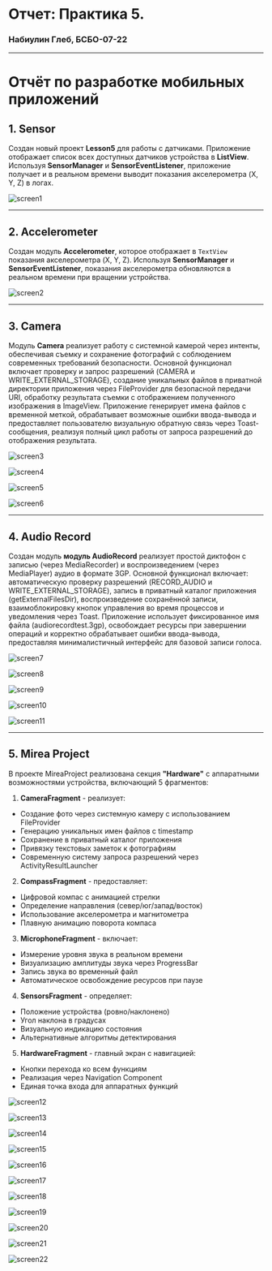 # Отчет: Практика 5.
### Набиулин Глеб, БСБО-07-22

---
# Отчёт по разработке мобильных приложений

## 1. Sensor

Создан новый проект **Lesson5** для работы с датчиками. Приложение отображает список всех доступных датчиков устройства в **ListView**. Используя **SensorManager** и **SensorEventListener**, приложение получает и в реальном времени выводит показания акселерометра (X, Y, Z) в логах.

![screen1](https://github.com/user-attachments/assets/73167360-63ee-449f-a029-943e0c3e4533)

---
## 2. Accelerometer

Создан модуль **Accelerometer**, которое отображает в `TextView` показания акселерометра (X, Y, Z). Используя **SensorManager** и **SensorEventListener**, показания акселерометра обновляются в реальном времени при вращении устройства. 

![screen2](https://github.com/user-attachments/assets/9b237b25-c7b8-47c1-b7c1-60cd37354937)

---
## 3. Camera

Модуль **Camera** реализует работу с системной камерой через интенты, обеспечивая съемку и сохранение фотографий с соблюдением современных требований безопасности. Основной функционал включает проверку и запрос разрешений (CAMERA и WRITE_EXTERNAL_STORAGE), создание уникальных файлов в приватной директории приложения через FileProvider для безопасной передачи URI, обработку результата съемки с отображением полученного изображения в ImageView. Приложение генерирует имена файлов с временной меткой, обрабатывает возможные ошибки ввода-вывода и предоставляет пользователю визуальную обратную связь через Toast-сообщения, реализуя полный цикл работы от запроса разрешений до отображения результата.

![screen3](https://github.com/user-attachments/assets/01abe947-0486-4176-9ef1-aec8f99035c0)

![screen4](https://github.com/user-attachments/assets/4ceef9a6-f0d9-4c59-8e3b-7a4ab48cd2e4)

![screen5](https://github.com/user-attachments/assets/48dc8305-56fc-4750-b4c9-0be50ca8516e)

![screen6](https://github.com/user-attachments/assets/031a14aa-67be-413f-a59e-9b1f5d3ea28d)

---
## 4. Audio Record

Создан модуль **модуль AudioRecord** реализует простой диктофон с записью (через MediaRecorder) и воспроизведением (через MediaPlayer) аудио в формате 3GP. Основной функционал включает: автоматическую проверку разрешений (RECORD_AUDIO и WRITE_EXTERNAL_STORAGE), запись в приватный каталог приложения (getExternalFilesDir), воспроизведение сохранённой записи, взаимоблокировку кнопок управления во время процессов и уведомления через Toast. Приложение использует фиксированное имя файла (audiorecordtest.3gp), освобождает ресурсы при завершении операций и корректно обрабатывает ошибки ввода-вывода, предоставляя минималистичный интерфейс для базовой записи голоса. 

![screen7](https://github.com/user-attachments/assets/fe82fda5-9f43-4246-a2db-e138e4f74fd3)

![screen8](https://github.com/user-attachments/assets/bd399d21-ca0f-4185-b096-cb4b1042a806)

![screen9](https://github.com/user-attachments/assets/bbac5fd8-213f-4d71-a51b-8bd923074ddb)

![screen10](https://github.com/user-attachments/assets/b25be1c3-01fe-4220-98bb-8ddf051cfb12)

![screen11](https://github.com/user-attachments/assets/72fe89ff-58e3-4d32-949f-a3db4b4d7056)

---

## 5. Mirea Project

В проекте MireaProject реализована секция **"Hardware"** с аппаратными возможностями устройства, включающий 5 фрагментов:

1. **CameraFragment** - реализует:
- Создание фото через системную камеру с использованием FileProvider
- Генерацию уникальных имен файлов с timestamp
- Сохранение в приватный каталог приложения
- Привязку текстовых заметок к фотографиям
- Современную систему запроса разрешений через ActivityResultLauncher

2. **CompassFragment** - предоставляет:
- Цифровой компас с анимацией стрелки
- Определение направления (север/юг/запад/восток)
- Использование акселерометра и магнитометра
- Плавную анимацию поворота компаса

3. **MicrophoneFragment** - включает:
- Измерение уровня звука в реальном времени
- Визуализацию амплитуды звука через ProgressBar
- Запись звука во временный файл
- Автоматическое освобождение ресурсов при паузе

4. **SensorsFragment** - определяет:
- Положение устройства (ровно/наклонено)
- Угол наклона в градусах
- Визуальную индикацию состояния
- Альтернативные алгоритмы детектирования

5. **HardwareFragment** - главный экран с навигацией:
- Кнопки перехода ко всем функциям
- Реализация через Navigation Component
- Единая точка входа для аппаратных функций

![screen12](https://github.com/user-attachments/assets/feb2954e-83f5-4cdc-8db9-2b98c561a186)

![screen13](https://github.com/user-attachments/assets/7dfb9ba2-7832-41b5-ac8a-5df452c17b05)

![screen14](https://github.com/user-attachments/assets/8fb2d322-4977-404e-82b7-01c9729f7824)

![screen15](https://github.com/user-attachments/assets/a6a90f8e-d83c-44ce-8a89-d717fb6538ff)

![screen16](https://github.com/user-attachments/assets/6c08cade-3883-4f7b-8eba-1d4dce6438a7)

![screen17](https://github.com/user-attachments/assets/6484dd42-1c22-4500-96cb-476a1787befb)

![screen18](https://github.com/user-attachments/assets/60a7f33f-c614-4b62-9ab0-8bd0cd49c2a5)

![screen19](https://github.com/user-attachments/assets/64c7246b-d017-4d5d-bbc4-eb4471fb8d6d)

![screen20](https://github.com/user-attachments/assets/96da111c-a7cb-43f2-8067-d145dcb1b611)

![screen21](https://github.com/user-attachments/assets/4a7d2bc1-a3a6-49a8-8df7-4b2e7f47b352)

![screen22](https://github.com/user-attachments/assets/239e50b1-c839-4062-9144-c9444f133518)
